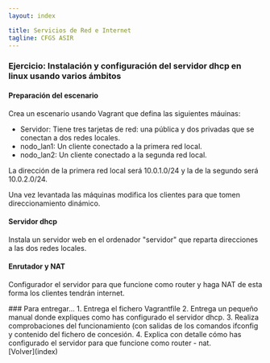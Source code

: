 ```yaml
---
layout: index

title: Servicios de Red e Internet
tagline: CFGS ASIR
---
```

### Ejercicio: Instalación y configuración del servidor dhcp en linux usando varios ámbitos

#### Preparación del escenario

Crea un escenario usando Vagrant que defina las siguientes máuinas:

* Servidor: Tiene tres tarjetas de red: una pública y dos privadas que se conectan a dos redes locales.
* nodo_lan1: Un cliente conectado a la primera red local.
* nodo_lan2: Un cliente conectado a la segunda red local.

La dirección de la primera red local será 10.0.1.0/24 y la de la segundo será 10.0.2.0/24.

Una vez levantada las máquinas modifica los clientes para que tomen direccionamiento dinámico.

#### Servidor dhcp

Instala un servidor web en el ordenador "servidor" que reparta direcciones a las dos redes locales.

#### Enrutador y NAT

Configurador el servidor para que funcione como router y haga NAT de esta forma los clientes tendrán internet.

<div class='ejercicios' markdown='1'>
### Para entregar...
1. Entrega el fichero Vagrantfile 
2. Entrega un pequeño manual donde expliques como has configurado el servidor dhcp.
3. Realiza comprobaciones del funcionamiento (con salidas de los comandos ifconfig y contenido del fichero de concesión.
4. Explica con detalle cómo has configurado el servidor para que funcione como router - nat.
</div>
[Volver](index)
